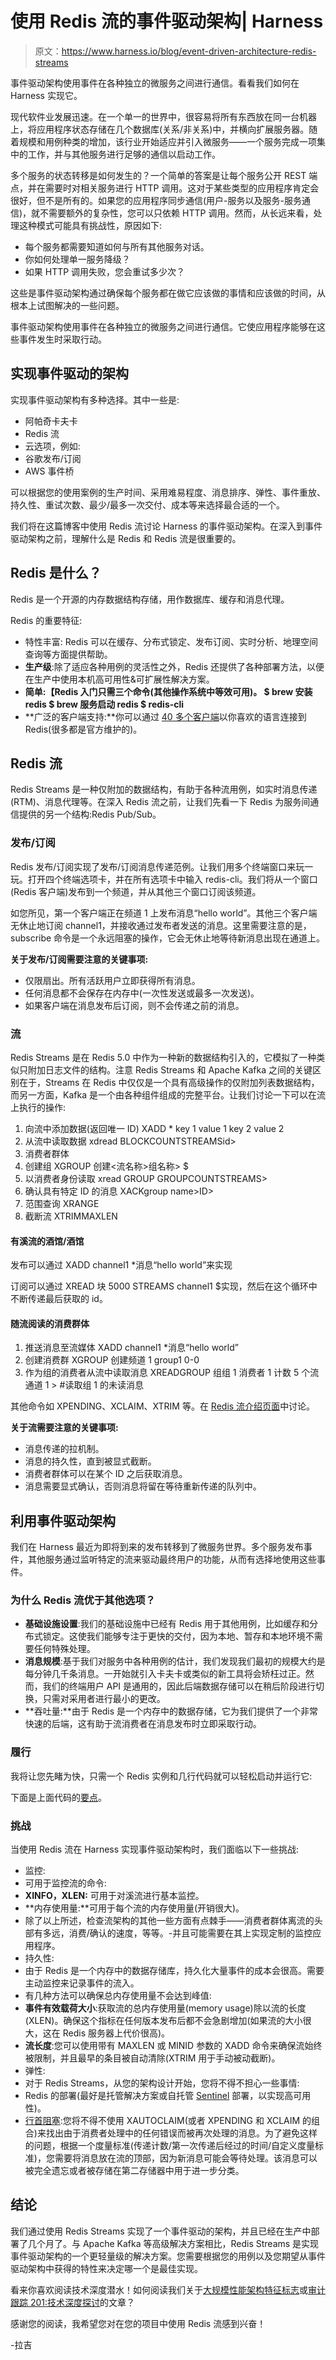 # 使用 Redis 流的事件驱动架构| Harness

> 原文：<https://www.harness.io/blog/event-driven-architecture-redis-streams>

事件驱动架构使用事件在各种独立的微服务之间进行通信。看看我们如何在 Harness 实现它。

现代软件业发展迅速。在一个单一的世界中，很容易将所有东西放在同一台机器上，将应用程序状态存储在几个数据库(关系/非关系)中，并横向扩展服务器。随着规模和用例种类的增加，该行业开始适应并引入微服务——一个服务完成一项集中的工作，并与其他服务进行足够的通信以启动工作。

多个服务的状态转移是如何发生的？一个简单的答案是让每个服务公开 REST 端点，并在需要时对相关服务进行 HTTP 调用。这对于某些类型的应用程序肯定会很好，但不是所有的。如果您的应用程序同步通信(用户-服务以及服务-服务通信)，就不需要额外的复杂性，您可以只依赖 HTTP 调用。然而，从长远来看，处理这种模式可能具有挑战性，原因如下:

*   每个服务都需要知道如何与所有其他服务对话。
*   你如何处理单一服务降级？
*   如果 HTTP 调用失败，您会重试多少次？

这些是事件驱动架构通过确保每个服务都在做它应该做的事情和应该做的时间，从根本上试图解决的一些问题。

事件驱动架构使用事件在各种独立的微服务之间进行通信。它使应用程序能够在这些事件发生时采取行动。

## 实现事件驱动的架构

实现事件驱动架构有多种选择。其中一些是:

*   阿帕奇卡夫卡
*   Redis 流
*   云选项，例如:
*   谷歌发布/订阅
*   AWS 事件桥

可以根据您的使用案例的生产时间、采用难易程度、消息排序、弹性、事件重放、持久性、重试次数、最少/最多一次交付、成本等来选择最合适的一个。

我们将在这篇博客中使用 Redis 流讨论 Harness 的事件驱动架构。在深入到事件驱动架构之前，理解什么是 Redis 和 Redis 流是很重要的。

## Redis 是什么？

Redis 是一个开源的内存数据结构存储，用作数据库、缓存和消息代理。

Redis 的重要特征:

*   特性丰富: Redis 可以在缓存、分布式锁定、发布订阅、实时分析、地理空间查询等方面提供帮助。
*   **生产级**:除了适应各种用例的灵活性之外，Redis 还提供了各种部署方法，以便在生产中使用本机高可用性&可扩展性解决方案。
*   **简单:【Redis 入门只需三个命令(其他操作系统中等效可用)。
    $ brew 安装 redis
    $ brew 服务启动 redis
    $ redis-cli**
*   **广泛的客户端支持:**你可以通过 [40 多个客户端](https://redis.io/clients)以你喜欢的语言连接到 Redis(很多都是官方维护的)。

## Redis 流

Redis Streams 是一种仅附加的数据结构，有助于各种流用例，如实时消息传递(RTM)、消息代理等。在深入 Redis 流之前，让我们先看一下 Redis 为服务间通信提供的另一个结构:Redis Pub/Sub。

### 发布/订阅

Redis 发布/订阅实现了发布/订阅消息传递范例。让我们用多个终端窗口来玩一玩。打开四个终端选项卡，并在所有选项卡中输入 redis-cli。我们将从一个窗口(Redis 客户端)发布到一个频道，并从其他三个窗口订阅该频道。

如您所见，第一个客户端正在频道 1 上发布消息“hello world”。其他三个客户端无休止地订阅 channel1，并接收通过发布者发送的消息。这里需要注意的是，subscribe 命令是一个永远阻塞的操作，它会无休止地等待新消息出现在通道上。

**关于发布/订阅需要注意的关键事项:**

*   仅限扇出。所有活跃用户立即获得所有消息。
*   任何消息都不会保存在内存中(一次性发送或最多一次发送)。
*   如果客户端在消息发布后订阅，则不会传递之前的消息。

### 流

Redis Streams 是在 Redis 5.0 中作为一种新的数据结构引入的，它模拟了一种类似只附加日志文件的结构。注意 Redis Streams 和 Apache Kafka 之间的关键区别在于，Streams 在 Redis 中仅仅是一个具有高级操作的仅附加列表数据结构，而另一方面，Kafka 是一个由各种组件组成的完整平台。让我们讨论一下可以在流上执行的操作:

1.  向流中添加数据(返回唯一 ID)
    XADD * key 1 value 1 key 2 value 2
2.  从流中读取数据
    xdread BLOCK<BLOCK time out>COUNT<COUNT>STREAMS<stream name>id>
3.  消费者群体
4.  创建组
    XGROUP 创建<流名称>组名称> $
5.  以消费者身份读取
    xread GROUP GROUP<GROUP name><consumer name>COUNT<COUNT>STREAMS<stream name>>
6.  确认具有特定 ID 的消息
    XACK<stream name>group name>ID>
7.  范围查询
    XRANGE<stream name><start-id><end-id>
8.  截断流
    XTRIM<stream name>MAXLEN<MAXLEN>

#### **有溪流的酒馆/酒馆**

发布可以通过 XADD channel1 *消息“hello world”来实现

订阅可以通过 XREAD 块 5000 STREAMS channel1 $实现，然后在这个循环中不断传递最后获取的 id。

#### **随流阅读的消费群体**

1.  推送消息至流媒体
    XADD channel1 *消息“hello world”
2.  创建消费群
    XGROUP 创建频道 1 group1 0-0
3.  作为组的消费者从流中读取消息
    XREADGROUP 组组 1 消费者 1 计数 5 个流通道 1 > #读取组 1 的未读消息

其他命令如 XPENDING、XCLAIM、XTRIM 等。在 [Redis 流介绍页面](https://redis.io/topics/streams-intro)中讨论。

**关于流需要注意的关键事项:**

*   消息传递的拉机制。
*   消息的持久性，直到被显式截断。
*   消费者群体可以在某个 ID 之后获取消息。
*   消息需要显式确认，否则消息将留在等待重新传递的队列中。

## 利用事件驱动架构

我们在 Harness 最近为即将到来的发布转移到了微服务世界。多个服务发布事件，其他服务通过监听特定的流来驱动最终用户的功能，从而有选择地使用这些事件。

### 为什么 Redis 流优于其他选项？

*   **基础设施设置**:我们的基础设施中已经有 Redis 用于其他用例，比如缓存和分布式锁定。这使我们能够专注于更快的交付，因为本地、暂存和本地环境不需要任何特殊处理。
*   **消息规模**:基于我们对服务中各种用例的估计，我们发现我们最初的规模大约是每分钟几千条消息。一开始就引入卡夫卡或类似的新工具将会矫枉过正。然而，我们的终端用户 API 是通用的，因此后端数据存储可以在稍后阶段进行切换，只需对采用者进行最小的更改。
*   **吞吐量:**由于 Redis 是一个内存中的数据存储，它为我们提供了一个非常快速的后端，这有助于流消费者在消息发布时立即采取行动。

### 履行

我将让您先睹为快，只需一个 Redis 实例和几行代码就可以轻松启动并运行它:

下面是上面代码的[要点](https://gist.github.com/raj454raj-harness/4bb5ef25bf3b590f14c95add15e6ccff)。

### 挑战

当使用 Redis 流在 Harness 实现事件驱动架构时，我们面临以下一些挑战:

*   监控:
*   可用于监控流的命令:
*   **XINFO，XLEN:** 可用于对溪流进行基本监控。
*   **内存使用量:**可用于每个流的内存使用量(开销很大)。
*   除了以上所述，检查流架构的其他一些方面有点棘手——消费者群体离流的头部有多远，消费/确认的速度，等等。-并且可能需要在其上实现定制的监控应用程序。
*   持久性:
*   由于 Redis 是一个内存中的数据存储库，持久化大量事件的成本会很高。需要主动监控来记录事件的流入。
*   有几种方法可以确保总内存使用量不会达到峰值:
*   **事件有效载荷大小**:获取流的总内存使用量(memory usage)除以流的长度(XLEN)。确保这个指标在任何版本发布后都不会急剧增加(如果流的大小很大，这在 Redis 服务器上代价很高)。
*   **流长度**:您可以使用带有 MAXLEN 或 MINID 参数的 XADD 命令来确保流始终被限制，并且最早的条目被自动清除(XTRIM 用于手动被动截断)。
*   弹性:
*   对于 Redis Streams，从您的架构设计开始，您将不得不担心一些事情:
*   Redis 的部署(最好是托管解决方案或自托管 [Sentinel](https://redis.io/topics/sentinel) 部署，以实现高可用性)。
*   [行首阻塞](https://en.wikipedia.org/wiki/Head-of-line_blocking):您将不得不使用 XAUTOCLAIM(或者 XPENDING 和 XCLAIM 的组合)来找出由于消费者处理中的任何错误而被再次处理的消息。为了避免这样的问题，根据一个度量标准(传递计数/第一次传递后经过的时间/自定义度量标准)，您需要将消息放在流的顶部，因为新消息可能会等待处理。该消息可以被完全遗忘或者被存储在第二存储器中用于进一步分类。

## 结论

我们通过使用 Redis Streams 实现了一个事件驱动的架构，并且已经在生产中部署了几个月了。与 Apache Kafka 等高级解决方案相比，Redis Streams 是实现事件驱动架构的一个更轻量级的解决方案。您需要根据您的用例以及您期望从事件驱动架构中获得的特性来决定哪一个是最佳实现。

看来你喜欢阅读技术深度潜水！如何阅读我们关于[大规模性能架构特征标志](https://harness.io/blog/architecting-feature-flags-performance/)或[审计跟踪 201:技术深度探讨](https://harness.io/blog/audit-trails-technical/)的文章？

感谢您的阅读，我希望您对在您的项目中使用 Redis 流感到兴奋！

-拉吉